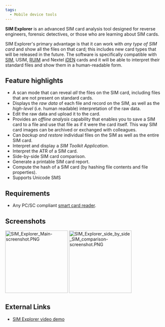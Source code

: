 ```yaml
---
tags:
  - Mobile device tools
---
```

**SIM Explorer** is an advanced SIM card analysis tool designed for
reverse engineers, forensic detectives, or those who are learning about
SIM cards.

SIM Explorer's primary advantage is that it can work with *any type of SIM
card* and show all the files on that card; this includes new card types that
will be released in the future. The software is specifically compatible with
[SIM](sim.md), USIM, [RUIM](ruim.md) and Nextel [iDEN](iden.md) cards and it
will be able to interpret their standard files and show them in a
human-readable form.

## Feature highlights

* A scan mode that can reveal *all* the files on the SIM card, including
  files that are not present on standard cards.
* Displays the *raw data* of each file and record on the SIM, as well as
  the *high-level* (i.e. human readable) interpretation of the raw data.
* Edit the raw data and upload it to the card.
* Provides an *offline analysis* capability that enables you to save a
  SIM card to a file and use that file as if it were the card itself.
  This way SIM card images can be archived or exchanged with colleagues.
* Can *backup and restore* individual files on the SIM as well as the
  entire SIM card.
* Interpret and display a *SIM Toolkit Application*.
* Interpret the ATR of a SIM card.
* Side-by-side SIM card comparison.
* Generate a printable SIM card report.
* Compute the hash of a SIM card (by hashing file contents and file
  properties).
* Supports Unicode SMS

## Requirements

* Any PC/SC compliant [smart card reader](sim_card_forensics.md#hardware).

## Screenshots

<img src="SIM_Explorer_Main-screenshot.PNG"
title="SIM_Explorer_Main-screenshot.PNG" width="200"
alt="SIM_Explorer_Main-screenshot.PNG" />
<img src="SIM_Explorer_side_by_side_SIM_comparison-screenshot.PNG"
title="SIM_Explorer_side_by_side_SIM_comparison-screenshot.PNG"
width="200"
alt="SIM_Explorer_side_by_side_SIM_comparison-screenshot.PNG" />

## External Links

* [SIM Explorer video demo](https://www.youtube.com/watch?v=P5dJS7g1o_c)
